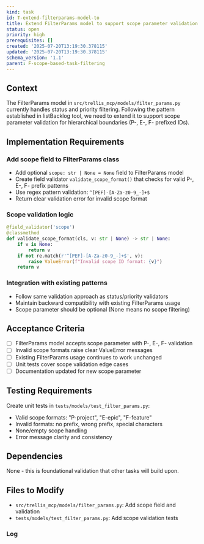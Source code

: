 ```yaml
---
kind: task
id: T-extend-filterparams-model-to
title: Extend FilterParams model to support scope parameter validation
status: open
priority: high
prerequisites: []
created: '2025-07-20T13:19:30.378115'
updated: '2025-07-20T13:19:30.378115'
schema_version: '1.1'
parent: F-scope-based-task-filtering
---
```

## Context

The FilterParams model in `src/trellis_mcp/models/filter_params.py` currently handles status and priority filtering. Following the pattern established in listBacklog tool, we need to extend it to support scope parameter validation for hierarchical boundaries (P-, E-, F- prefixed IDs).

## Implementation Requirements

### Add scope field to FilterParams class
- Add optional `scope: str | None = None` field to FilterParams model
- Create field validator `validate_scope_format()` that checks for valid P-, E-, F- prefix patterns
- Use regex pattern validation: `^[PEF]-[A-Za-z0-9_-]+$`
- Return clear validation error for invalid scope format

### Scope validation logic
```python
@field_validator('scope')
@classmethod
def validate_scope_format(cls, v: str | None) -> str | None:
    if v is None:
        return v
    if not re.match(r'^[PEF]-[A-Za-z0-9_-]+$', v):
        raise ValueError(f"Invalid scope ID format: {v}")
    return v
```

### Integration with existing patterns
- Follow same validation approach as status/priority validators
- Maintain backward compatibility with existing FilterParams usage
- Scope parameter should be optional (None means no scope filtering)

## Acceptance Criteria

- [ ] FilterParams model accepts scope parameter with P-, E-, F- validation
- [ ] Invalid scope formats raise clear ValueError messages  
- [ ] Existing FilterParams usage continues to work unchanged
- [ ] Unit tests cover scope validation edge cases
- [ ] Documentation updated for new scope parameter

## Testing Requirements

Create unit tests in `tests/models/test_filter_params.py`:
- Valid scope formats: "P-project", "E-epic", "F-feature"
- Invalid formats: no prefix, wrong prefix, special characters
- None/empty scope handling
- Error message clarity and consistency

## Dependencies

None - this is foundational validation that other tasks will build upon.

## Files to Modify

- `src/trellis_mcp/models/filter_params.py`: Add scope field and validation
- `tests/models/test_filter_params.py`: Add scope validation tests

### Log

